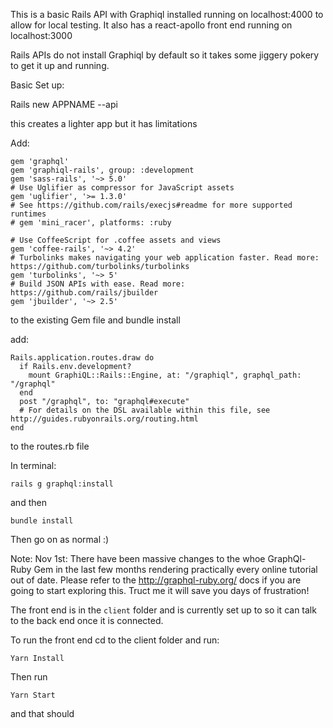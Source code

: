 This is a basic Rails API with Graphiql installed  running on localhost:4000 to allow for local testing.
It also has a react-apollo front end running on localhost:3000

Rails APIs do not install Graphiql by default so it takes some jiggery pokery to get it up and running.

Basic Set up:

Rails new APPNAME --api

this creates a lighter app but it has limitations

Add:


```
gem 'graphql'
gem 'graphiql-rails', group: :development
gem 'sass-rails', '~> 5.0'
# Use Uglifier as compressor for JavaScript assets
gem 'uglifier', '>= 1.3.0'
# See https://github.com/rails/execjs#readme for more supported runtimes
# gem 'mini_racer', platforms: :ruby

# Use CoffeeScript for .coffee assets and views
gem 'coffee-rails', '~> 4.2'
# Turbolinks makes navigating your web application faster. Read more: https://github.com/turbolinks/turbolinks
gem 'turbolinks', '~> 5'
# Build JSON APIs with ease. Read more: https://github.com/rails/jbuilder
gem 'jbuilder', '~> 2.5'
```

to the existing Gem file and bundle install


add:
```
Rails.application.routes.draw do
  if Rails.env.development?
    mount GraphiQL::Rails::Engine, at: "/graphiql", graphql_path: "/graphql"
  end
  post "/graphql", to: "graphql#execute"
  # For details on the DSL available within this file, see http://guides.rubyonrails.org/routing.html
end
```

to the routes.rb file

In terminal:

```
rails g graphql:install
```

and then 
```
bundle install
```


Then go on as normal :) 

Note:
Nov 1st: There have been massive changes to the whoe GraphQl-Ruby Gem in the last few months rendering practically every online tutorial out of date. Please refer to the http://graphql-ruby.org/ docs if you are going to start exploring this. Truct me it will save you days of frustration!


The front end is in the `client` folder and is currently set up to so it can talk to the back end once it is connected.


To run the front end cd to the client folder and run: 

```
Yarn Install
```

Then run 

```
Yarn Start
```
and that should 
